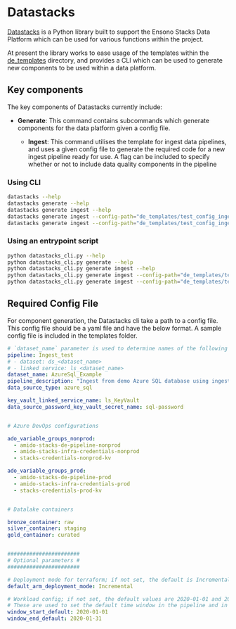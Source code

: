 # Datastacks

[Datastacks](https://github.com/amido/stacks-azure-data/tree/main/Datastacks) is a Python library
built to support the Ensono Stacks Data Platform which can be used for various functions within the project.

At present the library works to ease usage of the templates within the [de_templates](https://github.com/amido/stacks-azure-data/tree/main/de_templates) directory, and provides a CLI which can be used to generate new components to be used within a data platform.

## Key components

The key components of Datastacks currently include:

- **Generate**: This command contains subcommands which generate components for the data platform given a config file. 

  - **Ingest**: This command utilises the template for ingest data pipelines, and uses a given config file to generate the required code for a new ingest pipeline ready for use. A flag can be included to specify whether or not to include data quality components in the pipeline

### Using CLI

```bash
datastacks --help
datastacks generate --help
datastacks generate ingest --help
datastacks generate ingest --config-path="de_templates/test_config_ingest.yaml"
datastacks generate ingest --config-path="de_templates/test_config_ingest.yaml" --data-quality
```

### Using an entrypoint script

```bash
python datastacks_cli.py --help
python datastacks_cli.py generate --help
python datastacks_cli.py generate ingest --help
python datastacks_cli.py generate ingest --config-path="de_templates/test_config_ingest.yaml"
python datastacks_cli.py generate ingest --config-path="de_templates/test_config_ingest.yaml" --data-quality
```

## Required Config File

For component generation, the Datastacks cli take a path to a config file. This config file should be a yaml file and have the below format. A sample config file is included in the templates folder.

```yaml
# `dataset_name` parameter is used to determine names of the following ADF resources:
pipeline: Ingest_test
# - dataset: ds_<dataset_name>
# - linked service: ls_<dataset_name>
dataset_name: AzureSql_Example
pipeline_description: "Ingest from demo Azure SQL database using ingest config file."
data_source_type: azure_sql

key_vault_linked_service_name: ls_KeyVault
data_source_password_key_vault_secret_name: sql-password


# Azure DevOps configurations

ado_variable_groups_nonprod:
  - amido-stacks-de-pipeline-nonprod
  - amido-stacks-infra-credentials-nonprod
  - stacks-credentials-nonprod-kv

ado_variable_groups_prod:
  - amido-stacks-de-pipeline-prod
  - amido-stacks-infra-credentials-prod
  - stacks-credentials-prod-kv


# Datalake containers

bronze_container: raw
silver_container: staging
gold_container: curated


#######################
# Optional parameters #
#######################

# Deployment mode for terraform; if not set, the default is Incremental
default_arm_deployment_mode: Incremental

# Workload config; if not set, the default values are 2020-01-01 and 2020-01-31 resp.
# These are used to set the default time window in the pipeline and in the corresponding e2e tests
window_start_default: 2020-01-01
window_end_default: 2020-01-31
```
